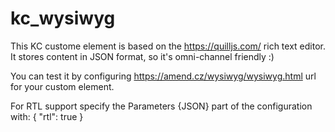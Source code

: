 # kc_wysiwyg

This KC custome element is based on the https://quilljs.com/ rich text editor.
It stores content in JSON format, so it's omni-channel friendly :)

You can test it by configuring https://amend.cz/wysiwyg/wysiwyg.html url for your custom element.

For RTL support specify the Parameters {JSON} part of the configuration with:
{
    "rtl": true
}
